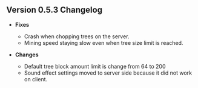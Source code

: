 ## Version 0.5.3 Changelog
* **Fixes**
  * Crash when chopping trees on the server.
  * Mining speed staying slow even when tree size limit is reached.


* **Changes**
  * Default tree block amount limit is change from 64 to 200
  * Sound effect settings moved to server side because it did not work on client.